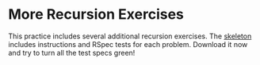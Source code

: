 # More Recursion Exercises

This practice includes several additional recursion exercises. The [skeleton]
includes instructions and RSpec tests for each problem. Download it now and try
to turn all the test specs green!

[skeleton]: https://assets.aaonline.io/fullstack/ruby/projects/more_recursion_exercises/more_recursion_exercises.zip